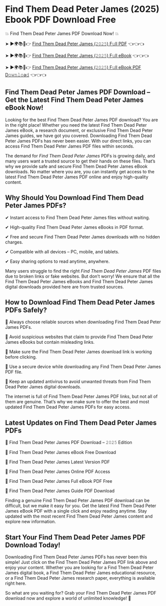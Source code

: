 # Find Them Dead Peter James (2025) Ebook PDF Download Free

💥 Find Them Dead Peter James PDF Download Now! 💥

➤ ►🌍📚📱👉 [Find Them Dead Peter James (𝟸𝟶𝟸𝟻) F𝚞ll PDF](https://getpdf.xyz/find-them-dead-peter-james) 👈👈👈


➤ ►🌍📚📱👉 [Find Them Dead Peter James (𝟸𝟶𝟸𝟻) F𝚞ll eBook](https://getpdf.xyz/find-them-dead-peter-james) 👈👈👈


➤ ►🌍📚📱👉 [Find Them Dead Peter James (𝟸𝟶𝟸𝟻) F𝚞ll eBook PDF D𝚘𝚠𝚗𝚕𝚘a𝚍](https://getpdf.xyz/find-them-dead-peter-james) 👈👈👈


## Find Them Dead Peter James PDF Download – Get the Latest Find Them Dead Peter James eBook Now!

Looking for the best Find Them Dead Peter James PDF download? You are in the right place! Whether you need the latest Find Them Dead Peter James eBook, a research document, or exclusive Find Them Dead Peter James guides, we have got you covered. Downloading Find Them Dead Peter James PDFs has never been easier. With our direct links, you can access Find Them Dead Peter James PDF files within seconds.

The demand for *Find Them Dead Peter James* PDFs is growing daily, and many users want a trusted source to get their hands on these files. That’s why we provide safe and secure Find Them Dead Peter James eBook downloads. No matter where you are, you can instantly get access to the latest Find Them Dead Peter James PDF online and enjoy high-quality content.

## Why Should You Download Find Them Dead Peter James PDFs?

✔ Instant access to Find Them Dead Peter James files without waiting.

✔ High-quality Find Them Dead Peter James eBooks in PDF format.

✔ Free and secure Find Them Dead Peter James downloads with no hidden charges.

✔ Compatible with all devices – PC, mobile, and tablets.

✔ Easy sharing options to read anytime, anywhere.

Many users struggle to find the right *Find Them Dead Peter James* PDF files due to broken links or fake websites. But don’t worry! We ensure that all the Find Them Dead Peter James eBooks and Find Them Dead Peter James digital downloads provided here are from trusted sources.

## How to Download Find Them Dead Peter James PDFs Safely?

📌 Always choose reliable sources when downloading Find Them Dead Peter James PDFs.

📌 Avoid suspicious websites that claim to provide Find Them Dead Peter James eBooks but contain misleading links.

📌 Make sure the Find Them Dead Peter James download link is working before clicking.

📌 Use a secure device while downloading any Find Them Dead Peter James PDF file.

📌 Keep an updated antivirus to avoid unwanted threats from Find Them Dead Peter James digital downloads.

The internet is full of Find Them Dead Peter James PDF links, but not all of them are genuine. That’s why we make sure to offer the best and most updated Find Them Dead Peter James PDFs for easy access.

## Latest Updates on Find Them Dead Peter James PDFs

🔹 Find Them Dead Peter James PDF Download – 𝟸𝟶𝟸𝟻 Edition

🔹 Find Them Dead Peter James eBook Free Download

🔹 Find Them Dead Peter James Latest Version PDF

🔹 Find Them Dead Peter James Online PDF Access

🔹 Find Them Dead Peter James Full eBook PDF Free

🔹 Find Them Dead Peter James Guide PDF Download

Finding a genuine Find Them Dead Peter James PDF download can be difficult, but we make it easy for you. Get the latest Find Them Dead Peter James eBook PDF with a single click and enjoy reading anytime. Stay updated with the most recent Find Them Dead Peter James content and explore new information.

## Start Your Find Them Dead Peter James PDF Download Today!

Downloading Find Them Dead Peter James PDFs has never been this simple! Just click on the Find Them Dead Peter James PDF link above and enjoy your content. Whether you are looking for a Find Them Dead Peter James digital book, a Find Them Dead Peter James educational resource, or a Find Them Dead Peter James research paper, everything is available right here.

So what are you waiting for? Grab your Find Them Dead Peter James PDF download now and explore a world of unlimited knowledge! 🚀